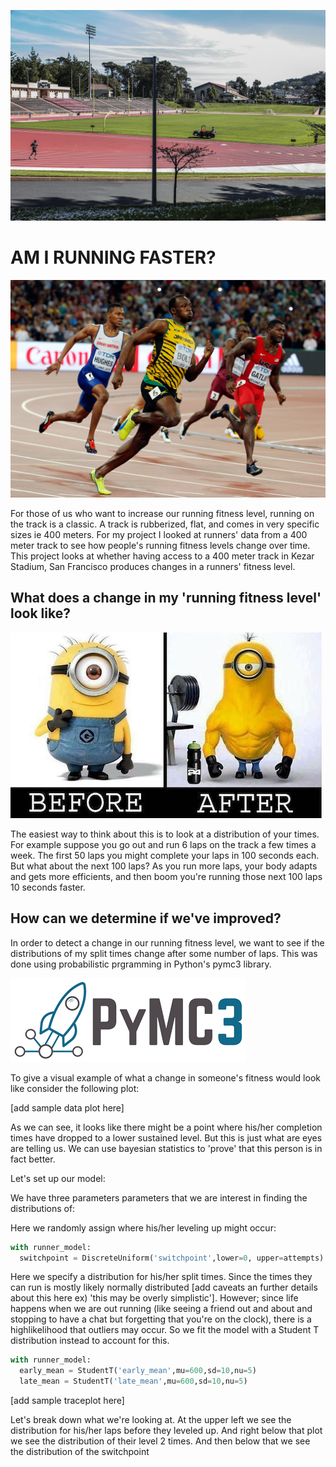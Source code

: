 ![alt text](https://github.com/amc5dg/Run-Faster/blob/master/images/kezar.jpg "Picture of Kezar Stadium")


# AM I RUNNING FASTER?

![alt text](https://github.com/amc5dg/Run-Faster/blob/master/images/Usain-Bolt3.jpg "Running Really Fast")


For those of us who want to increase our running fitness level, running on the track is a classic. A track is rubberized, flat, and comes in very specific sizes ie 400 meters. For my project I looked at runners' data from a 400 meter track to see how people's running fitness levels change over time. This project looks at whether having access to a 400 meter track in Kezar Stadium, San Francisco produces changes in a runners' fitness level.  

## What does a change in my 'running fitness level' look like?

![alt text](https://github.com/amc5dg/Run-Faster/blob/master/images/out%2Bof%2Bshape%2Bfunny.jpeg "Picture of Minion going to gym")

The easiest way to think about this is to look at a distribution of your times. For example suppose you go out and run 6 laps on the track a few times a week. The first 50 laps you might complete your laps in 100 seconds each. But what about the next 100 laps? As you run more laps, your body adapts and gets more efficients, and then boom you're running those next 100 laps 10 seconds faster.

## How can we determine if we've improved?     

In order to detect a change in our running fitness level, we want to see if the distributions of my split times change after some number of laps. This was done using probabilistic prgramming in Python's pymc3 library.

![alt text](https://github.com/amc5dg/Run-Faster/blob/master/images/pymc3.png "pymc3 logo")

To give a visual example of what a change in someone's fitness would look like consider the following plot:

[add sample data plot here]

As we can see, it looks like there might be a point where his/her completion times have dropped to a lower sustained level. But this is just what are eyes are telling us. We can use bayesian statistics to 'prove' that this person is in fact better.

Let's set up our model:

We have three parameters parameters that we are interest in finding the distributions of:



Here we randomly assign where his/her leveling up might occur:

```python
with runner_model:
  switchpoint = DiscreteUniform('switchpoint',lower=0, upper=attempts)
```

Here we specify a distribution for his/her split times. Since the times they can run is mostly likely normally distributed [add caveats an further details about this here ex) 'this may be overly simplistic']. However; since life happens when we are out running (like seeing a friend out and about and stopping to have a chat but forgetting that you're on the clock), there is a highlikelihood that outliers may occur. So we fit the model with a Student T distribution instead to account for this.

```python
with runner_model:  
  early_mean = StudentT('early_mean',mu=600,sd=10,nu=5)
  late_mean = StudentT('late_mean',mu=600,sd=10,nu=5)
```






[add sample traceplot here]

Let's break down what we're looking at. At the upper left we see the distribution for his/her laps before they leveled up. And right below that plot we see the distribution of their level 2 times. And then below that we see the distribution of the switchpoint  


